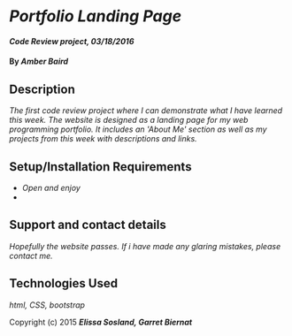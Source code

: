 # _Portfolio Landing Page_

#### _Code Review project, 03/18/2016_

#### By _**Amber Baird**_

## Description

_The first code review project where I can demonstrate what I have learned this week. The website is designed as a landing page for my web programming portfolio. It includes an 'About Me' section as well as my projects from this week with descriptions and links._

## Setup/Installation Requirements

* _Open and enjoy_
*


## Support and contact details

_Hopefully the website passes. If i have made any glaring mistakes, please contact me._

## Technologies Used

_html, CSS, bootstrap_



Copyright (c) 2015 **_Elissa Sosland, Garret Biernat_**
